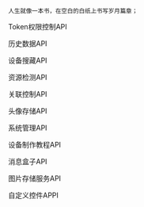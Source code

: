 # 

```asciidoc
人生就像一本书，在空白的白纸上书写岁月篇章；
```



Token权限控制API

历史数据API

设备搜藏API

资源检测API

关联控制API

头像存储API

系统管理API

设备制作教程API

消息盒子API

图片存储服务API

自定义控件APPI

